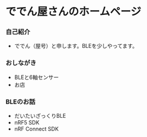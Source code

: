 

# ででん屋さんのホームページ

### 自己紹介
- ででん（屋号）と申します。BLEを少しやってます。

### おしながき
- BLEと6軸センサー
- お店
  
### BLEのお話
  - だいたいざっくりBLE
  - nRF5 SDK
  - nRF Connect SDK

